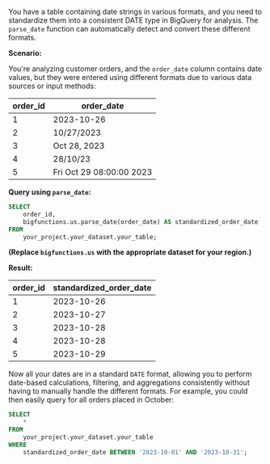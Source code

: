 You have a table containing date strings in various formats, and you need to standardize them into a consistent DATE type in BigQuery for analysis.  The `parse_date` function can automatically detect and convert these different formats.

**Scenario:**

You're analyzing customer orders, and the `order_date` column contains date values, but they were entered using different formats due to various data sources or input methods:

| order_id | order_date        |
|----------|--------------------|
| 1        | 2023-10-26       |
| 2        | 10/27/2023       |
| 3        | Oct 28, 2023     |
| 4        | 28/10/23         |
| 5        | Fri Oct 29 08:00:00 2023 |


**Query using `parse_date`:**

```sql
SELECT
    order_id,
    bigfunctions.us.parse_date(order_date) AS standardized_order_date
FROM
    your_project.your_dataset.your_table;
```

**(Replace `bigfunctions.us` with the appropriate dataset for your region.)**

**Result:**

| order_id | standardized_order_date |
|----------|--------------------------|
| 1        | 2023-10-26              |
| 2        | 2023-10-27              |
| 3        | 2023-10-28              |
| 4        | 2023-10-28              |
| 5        | 2023-10-29              |


Now all your dates are in a standard `DATE` format, allowing you to perform date-based calculations, filtering, and aggregations consistently without having to manually handle the different formats. For example, you could then easily query for all orders placed in October:

```sql
SELECT
    *
FROM
    your_project.your_dataset.your_table
WHERE
    standardized_order_date BETWEEN '2023-10-01' AND '2023-10-31';
```
